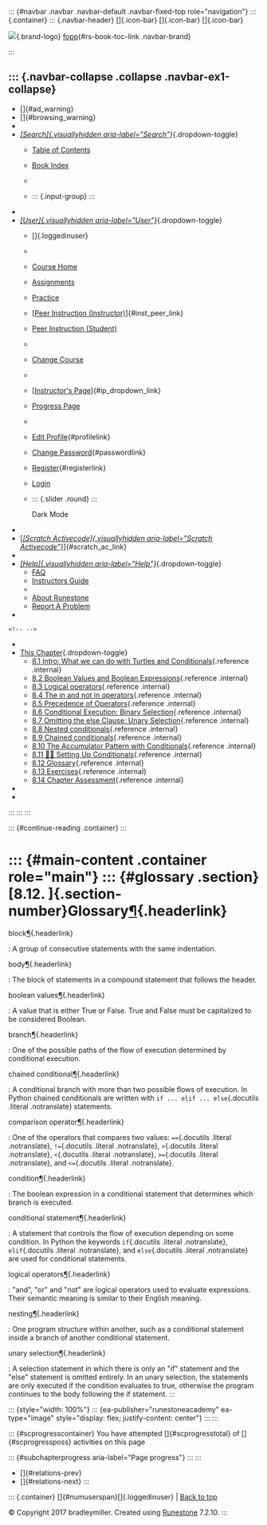 ::: {#navbar .navbar .navbar-default .navbar-fixed-top role="navigation"}
::: {.container}
::: {.navbar-header}
[]{.icon-bar} []{.icon-bar} []{.icon-bar}

<div>

[![](../_static/img/RAIcon.png)](/runestone/default/user/login){.brand-logo}
[fopp](../index.html){#rs-book-toc-link .navbar-brand}

</div>
:::

::: {.navbar-collapse .collapse .navbar-ex1-collapse}
-   
-   []{#ad_warning}
-   []{#browsing_warning}
-   
-   [*[Search]{.visuallyhidden
    aria-label="Search"}*](#){.dropdown-toggle}
    -   [Table of Contents](../index.html)

    -   [Book Index](../genindex.html)

    -   

    -   ::: {.input-group}
        :::
-   
-   [*[User]{.visuallyhidden aria-label="User"}*](#){.dropdown-toggle}
    -   []{.loggedinuser}

    -   

    -   [Course Home](/ns/course/index)

    -   [Assignments](/assignment/student/chooseAssignment)

    -   [Practice](/runestone/assignments/practice)

    -   [[Peer Instruction
        (Instructor)](/runestone/peer/instructor.html)]{#inst_peer_link}

    -   [Peer Instruction (Student)](/runestone/peer/student.html)

    -   

    -   [Change Course](/runestone/default/courses)

    -   

    -   [[Instructor\'s
        Page](/runestone/admin/index)]{#ip_dropdown_link}

    -   [Progress Page](/runestone/dashboard/studentreport)

    -   

    -   [Edit Profile](/runestone/default/user/profile){#profilelink}

    -   [Change
        Password](/runestone/default/user/change_password){#passwordlink}

    -   [Register](/runestone/default/user/register){#registerlink}

    -   [Login](#)

    -   ::: {.slider .round}
        :::

        Dark Mode
-   
-   [[*[Scratch Activecode]{.visuallyhidden
    aria-label="Scratch Activecode"}*](javascript:runestoneComponents.popupScratchAC())]{#scratch_ac_link}
-   
-   [*[Help]{.visuallyhidden aria-label="Help"}*](#){.dropdown-toggle}
    -   [FAQ](http://runestoneinteractive.org/pages/faq.html)
    -   [Instructors Guide](https://guide.runestone.academy)
    -   
    -   [About Runestone](http://runestoneinteractive.org)
    -   [Report A
        Problem](/runestone/default/reportabug?course=fopp&page=Glossary)
-   

```{=html}
<!-- -->
```
-   
-   [This Chapter](../index.html){.dropdown-toggle}
    -   [8.1 Intro: What we can do with Turtles and
        Conditionals](intro-TurtlesandConditionals.html){.reference
        .internal}
    -   [8.2 Boolean Values and Boolean
        Expressions](BooleanValuesandBooleanExpressions.html){.reference
        .internal}
    -   [8.3 Logical operators](Logicaloperators.html){.reference
        .internal}
    -   [8.4 The in and not in
        operators](Theinandnotinoperators.html){.reference .internal}
    -   [8.5 Precedence of
        Operators](PrecedenceofOperators.html){.reference .internal}
    -   [8.6 Conditional Execution: Binary
        Selection](ConditionalExecutionBinarySelection.html){.reference
        .internal}
    -   [8.7 Omitting the else Clause: Unary
        Selection](OmittingtheelseClauseUnarySelection.html){.reference
        .internal}
    -   [8.8 Nested conditionals](Nestedconditionals.html){.reference
        .internal}
    -   [8.9 Chained conditionals](Chainedconditionals.html){.reference
        .internal}
    -   [8.10 The Accumulator Pattern with
        Conditionals](TheAccumulatorPatternwithConditionals.html){.reference
        .internal}
    -   [8.11 👩‍💻 Setting Up
        Conditionals](WPSettingUpConditionals.html){.reference
        .internal}
    -   [8.12 Glossary](Glossary.html){.reference .internal}
    -   [8.13 Exercises](Exercises.html){.reference .internal}
    -   [8.14 Chapter Assessment](week3a1.html){.reference .internal}
-   
-   
:::
:::
:::

::: {#continue-reading .container}
:::

::: {#main-content .container role="main"}
::: {#glossary .section}
[8.12. ]{.section-number}Glossary[¶](#glossary "Permalink to this heading"){.headerlink}
========================================================================================

block[¶](#term-block "Permalink to this term"){.headerlink}

:   A group of consecutive statements with the same indentation.

body[¶](#term-body "Permalink to this term"){.headerlink}

:   The block of statements in a compound statement that follows the
    header.

boolean values[¶](#term-boolean-values "Permalink to this term"){.headerlink}

:   A value that is either True or False. True and False must be
    capitalized to be considered Boolean.

branch[¶](#term-branch "Permalink to this term"){.headerlink}

:   One of the possible paths of the flow of execution determined by
    conditional execution.

chained conditional[¶](#term-chained-conditional "Permalink to this term"){.headerlink}

:   A conditional branch with more than two possible flows of execution.
    In Python chained conditionals are written with
    `if ... elif ... else`{.docutils .literal .notranslate} statements.

comparison operator[¶](#term-comparison-operator "Permalink to this term"){.headerlink}

:   One of the operators that compares two values: `==`{.docutils
    .literal .notranslate}, `!=`{.docutils .literal .notranslate},
    `>`{.docutils .literal .notranslate}, `<`{.docutils .literal
    .notranslate}, `>=`{.docutils .literal .notranslate}, and
    `<=`{.docutils .literal .notranslate}.

condition[¶](#term-condition "Permalink to this term"){.headerlink}

:   The boolean expression in a conditional statement that determines
    which branch is executed.

conditional statement[¶](#term-conditional-statement "Permalink to this term"){.headerlink}

:   A statement that controls the flow of execution depending on some
    condition. In Python the keywords `if`{.docutils .literal
    .notranslate}, `elif`{.docutils .literal .notranslate}, and
    `else`{.docutils .literal .notranslate} are used for conditional
    statements.

logical operators[¶](#term-logical-operators "Permalink to this term"){.headerlink}

:   "and", "or" and "not" are logical operators used to evaluate
    expressions. Their semantic meaning is similar to their English
    meaning.

nesting[¶](#term-nesting "Permalink to this term"){.headerlink}

:   One program structure within another, such as a conditional
    statement inside a branch of another conditional statement.

unary selection[¶](#term-unary-selection "Permalink to this term"){.headerlink}

:   A selection statement in which there is only an "if" statement and
    the "else" statement is omitted entirely. In an unary selection, the
    statements are only executed if the condition evaluates to true,
    otherwise the program continues to the body following the if
    statement.
:::

::: {style="width: 100%"}
::: {ea-publisher="runestoneacademy" ea-type="image" style="display: flex; justify-content: center"}
:::
:::

::: {#scprogresscontainer}
You have attempted []{#scprogresstotal} of []{#scprogressposs}
activities on this page

::: {#subchapterprogress aria-label="Page progress"}
:::
:::

-   [[](WPSettingUpConditionals.html)]{#relations-prev}
-   [[](Exercises.html)]{#relations-next}
:::

::: {.container}
[]{#numuserspan}[]{.loggedinuser} \| [Back to top](#)

© Copyright 2017 bradleymiller. Created using
[Runestone](http://runestoneinteractive.org/) 7.2.10.
:::
